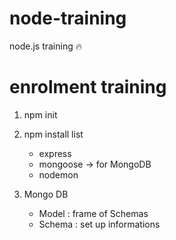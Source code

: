 # node-training

node.js training :fire:

# enrolment training

1. npm init

2. npm install list

   - express
   - mongoose -> for MongoDB
   - nodemon

3. Mongo DB

   - Model : frame of Schemas
   - Schema : set up informations
